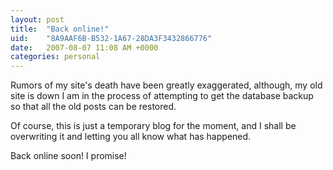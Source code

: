 ```yaml
---
layout: post
title:  "Back online!"
uid:	"8A9AAF6B-B532-1A67-28DA3F3432866776"
date:   2007-08-07 11:08 AM +0000
categories: personal
---
```

Rumors of my site's death have been greatly exaggerated, although, my old site is down I am in the process of attempting to get the database backup so that all the old posts can be restored.

Of course, this is just a temporary blog for the moment, and I shall be overwriting it and letting you all know what has happened.

Back online soon! I promise!